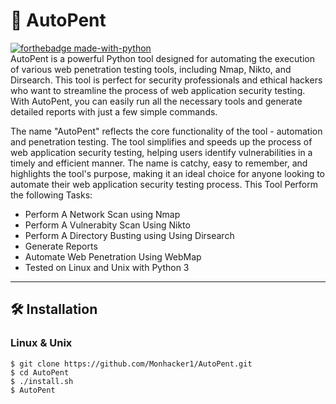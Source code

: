 # 📡 AutoPent
[![forthebadge made-with-python](http://ForTheBadge.com/images/badges/made-with-python.svg)](https://www.python.org/) <br/>
AutoPent is a powerful Python tool designed for automating the execution of various web penetration testing tools, including Nmap, Nikto, and Dirsearch. This tool is perfect for security professionals and ethical hackers who want to streamline the process of web application security testing. With AutoPent, you can easily run all the necessary tools and generate detailed reports with just a few simple commands.

The name "AutoPent" reflects the core functionality of the tool - automation and penetration testing. The tool simplifies and speeds up the process of web application security testing, helping users identify vulnerabilities in a timely and efficient manner. The name is catchy, easy to remember, and highlights the tool's purpose, making it an ideal choice for anyone looking to automate their web application security testing process.
This Tool Perform the following Tasks:
* Perform A Network Scan using Nmap
* Perform A Vulnerabity Scan Using Nikto
* Perform A Directory Busting using Using Dirsearch
* Generate Reports
* Automate Web Penetration Using WebMap
* Tested on Linux and Unix with Python 3
------------------------------------


## 🛠 Installation
### Linux & Unix
```
$ git clone https://github.com/Monhacker1/AutoPent.git
$ cd AutoPent
$ ./install.sh
$ AutoPent
```
